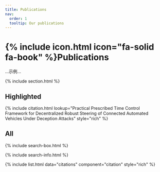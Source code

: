 ```yaml
---
title: Publications
nav:
  order: 1
  tooltip: Our publications
---
```


# {% include icon.html icon="fa-solid fa-book" %}Publications

...示例...

{% include section.html %}

## Highlighted

{% include citation.html lookup="Practical Prescribed Time Control Framework for Decentralized Robust Steering
    of Connected Automated Vehicles Under Deception Attacks" style="rich" %}

## All

{% include search-box.html %}

{% include search-info.html %}

{% include list.html data="citations" component="citation" style="rich" %}
